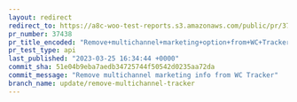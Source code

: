 ```yaml
---
layout: redirect
redirect_to: https://a8c-woo-test-reports.s3.amazonaws.com/public/pr/37438/api/index.html
pr_number: 37438
pr_title_encoded: "Remove+multichannel+marketing+option+from+WC+Tracker"
pr_test_type: api
last_published: "2023-03-25 16:34:44 +0000"
commit_sha: 51e04b9eba7aedb34725744f50542d0235aa72da
commit_message: "Remove multichannel marketing info from WC Tracker"
branch_name: update/remove-multichannel-tracker
---
```

